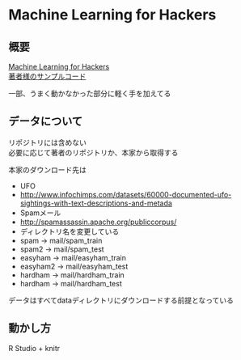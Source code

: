 # Machine Learning for Hackers
## 概要
[Machine Learning for Hackers](http://www.amazon.co.jp/dp/4873115949)  
[著者様のサンプルコード](https://github.com/johnmyleswhite/ML_for_Hackers)  

一部、うまく動かなかった部分に軽く手を加えてる  

## データについて
リポジトリには含めない  
必要に応じて著者のリポジトリか、本家から取得する

本家のダウンロード先は
* UFO
 * http://www.infochimps.com/datasets/60000-documented-ufo-sightings-with-text-descriptions-and-metada
* Spamメール
 * http://spamassassin.apache.org/publiccorpus/
 * ディレクトリ名を変更している
  * spam -> mail/spam_train
  * spam2 -> mail/spam_test
  * easyham -> mail/easyham_train
  * easyham2 -> mail/easyham_test
  * hardham -> mail/hardham_train
  * hardham -> mail/hardham_test

データはすべてdataディレクトリにダウンロードする前提となっている

## 動かし方
R Studio + knitr
